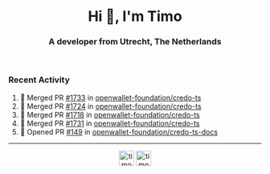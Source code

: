 <h1 align="center">Hi 👋, I'm Timo</h1>
<h3 align="center">A developer from Utrecht, The Netherlands</h3>
<br/>
<!-- https://github.com/rahuldkjain/github-profile-readme-generator --!>

<!--  <p align="left"><img src="https://github-readme-stats.vercel.app/api?username=timoglastra&show_icons=true&count_private=true&" alt="timoglastra" /></p> --!>

<!--
Github language stats
<p align="left"><img src="https://github-readme-stats.vercel.app/api/top-langs/?username=timoglastra&layout=compact" alt="timoglastra" /><p>
-->

<!-- Codestats language stats -->
<!-- <p align="left"><img src="https://codestats-readme.vercel.app/api/top-langs/?username=timoglastra&layout=compact&language_count=12" alt="timoglastra" /><p>    --!>
  
<h3>Recent Activity</h3>

<!--START_SECTION:activity-->
1. 🎉 Merged PR [#1733](https://github.com/openwallet-foundation/credo-ts/pull/1733) in [openwallet-foundation/credo-ts](https://github.com/openwallet-foundation/credo-ts)
2. 🎉 Merged PR [#1724](https://github.com/openwallet-foundation/credo-ts/pull/1724) in [openwallet-foundation/credo-ts](https://github.com/openwallet-foundation/credo-ts)
3. 🎉 Merged PR [#1718](https://github.com/openwallet-foundation/credo-ts/pull/1718) in [openwallet-foundation/credo-ts](https://github.com/openwallet-foundation/credo-ts)
4. 🎉 Merged PR [#1731](https://github.com/openwallet-foundation/credo-ts/pull/1731) in [openwallet-foundation/credo-ts](https://github.com/openwallet-foundation/credo-ts)
5. 💪 Opened PR [#149](https://github.com/openwallet-foundation/credo-ts-docs/pull/149) in [openwallet-foundation/credo-ts-docs](https://github.com/openwallet-foundation/credo-ts-docs)
<!--END_SECTION:activity-->

---

<p align="center">
<a href="https://twitter.com/timoglastra" target="blank"><img align="center" src="https://cdn.jsdelivr.net/npm/simple-icons@3.0.1/icons/twitter.svg" alt="timoglastra" height="30" width="30" /></a>
<a href="https://linkedin.com/in/timoglastra" target="blank"><img align="center" src="https://cdn.jsdelivr.net/npm/simple-icons@3.0.1/icons/linkedin.svg" alt="timoglastra" height="30" width="30" /></a>
</p>



